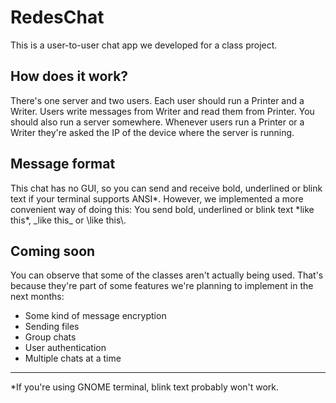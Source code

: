 # RedesChat

This is a user-to-user chat app we developed for a class project.

## How does it work?

There's one server and two users. Each user should run a Printer and a Writer. Users write messages from Writer and read them from Printer. You should also run a server somewhere. Whenever users run a Printer or a Writer they're asked the IP of the device where the server is running.

## Message format

This chat has no GUI, so you can send and receive bold, underlined or blink text if your terminal supports ANSI\*. However, we implemented a more convenient way of doing this: You send bold, underlined or blink text \*like this\*, \_like this\_ or \\like this\\.

## Coming soon

You can observe that some of the classes aren't actually being used. That's because they're part of some features we're planning to implement in the next months:

- Some kind of message encryption
- Sending files
- Group chats
- User authentication
- Multiple chats at a time

---

\*If you're using GNOME terminal, blink text probably won't work.
